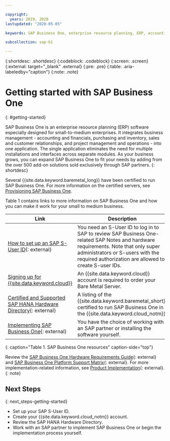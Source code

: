 ```yaml
---

copyright:
  years: 2019, 2020
lastupdated: "2020-05-05"

keywords: SAP Business One, enterprise resource planning, ERP, accounting and financials, purchasing and inventory, sales and customer relationships, project management and operations, {{site.data.keyword.baremetal_long}}, {{site.data.keyword.baremetal_short}}

subcollection: sap-b1

---
```


{:shortdesc: .shortdesc}
{:codeblock: .codeblock}
{:screen: .screen}
{:external: target="_blank" .external}
{:pre: .pre}
{:table: .aria-labeledby="caption"}
{:note: .note}

# Getting started with SAP Business One
{: #getting-started}

SAP Business One is an enterprise resource planning (ERP) software especially designed for small-to-medium enterprises. It integrates business management - accounting and financials, purchasing and inventory, sales and customer relationships, and project management and operations - into one application. The single application eliminates the need for multiple installations and interfaces across separate modules. As your business grows, you can expand SAP Business One to fit your needs by adding from the over 500 add-on solutions sold exclusively through SAP partners.
{: shortdesc}

Several {{site.data.keyword.baremetal_long}} have been certified to run SAP Business One. For more information on the certified servers, see [Provisioning SAP Business One](/docs/sap-b1?topic=sap-b1-provision).

Table 1 contains links to more information on SAP Business One and how you can make it work for your small to medium business.

| Link | Description |
| --- | --- |
| [How to set up an SAP S-User ID](https://www.youtube.com/watch?v=4wICiRTP8u0/){: external} | You need an S-User ID to log in to SAP to review SAP Business One-related SAP Notes and hardware requirements. Note that only super administrators or S-users with the required authorization are allowed to create S-user IDs. |
| [Signing up for {{site.data.keyword.cloud}}](/docs/account?topic=account-signup#signing-up-for-ibm-cloud) | An {{site.data.keyword.cloud}} account is required to order your Bare Metal Server. |
| [Certified and Supported SAP HANA Hardware Directory](https://www.sap.com/dmc/exp/2014-09-02-hana-hardware/enEN/iaas.html#categories=IBM%20Cloud%23SAP%20Business%20One){: external} | A listing of the {{site.data.keyword.baremetal_short}} certified to run SAP Business One in the {{site.data.keyword.cloud_notm}}. |
| [Implementing SAP Business One](https://www.sap.com/products/business-one/implementation.html){: external} | You have the choice of working with an SAP partner or installing the software yourself. |
{: caption="Table 1. SAP Business One resources" caption-side="top"}

Review the [SAP Business One Hardware Requirements Guide](https://sap.silvertouch.com/wp-content/uploads/2018/07/b1-hardware-requirements-guide-new.pdf){: external} and [SAP Business One Platform Support Matrix](https://support.sap.com/en/offerings-programs/support-small-medium-enterprises/business-one.html){: external}. For more implementation-related information, see [Product Implementation](https://www.sap.com/products/business-one/implementation.html){: external}.
{: note}

## Next Steps
{: next_steps-getting-started}

* Set up your SAP S-User ID.
* Create your {{site.data.keyword.cloud_notm}} account.
* Review the SAP HANA Hardware Directory.
* Work with an SAP partner to implement SAP Business One or begin the implementation process yourself.
